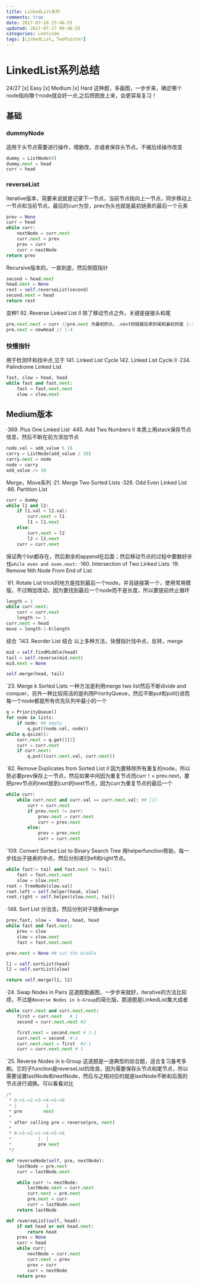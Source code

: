```yaml
---
title: LinkedList系列
comments: true
date: 2017-07-10 23:46:55
updated: 2017-07-17 09:46:55
categories: Leetcode
tags: [LinkedList, TwoPointer]
---
```

# LinkedList系列总结
24/27
[x] Easy
[x] Medium
[x] Hard
这种题，多画图，一步步来，确定哪个node指向哪个node就会好一点,之后把图放上来，会更容易复习！
## 基础
### dummyNode
适用于头节点需要进行操作，增删改，亦或者保存头节点，不被后续操作改变

```python
dummy = ListNode(0)
dummy.next = head
curr = head
```

### reverseList
Iterative版本，简要来说就是记录下一节点，当前节点指向上一节点，同步移动上一节点和当前节点。最后的curr为空，prev为头也就是最初链表的最后一个元素

```python
prev = None
curr = head
while curr:
    nextNode = curr.next
    curr.next = prev
    prev = curr
    curr = nextNode
return prev
```

Recursive版本的，一直到底，然后倒叙指针

```python
second = head.next
head.next = None
rest = self.reverseList(second)
second.next = head
return rest
```

变种1 92. Reverse Linked List II
除了移动节点之外，关键是链接头和尾

```python
pre.next.next = curr //pre.next 为最初的头，.next则链接后来的尾和最初的尾 1-2-3-4-5，1-4-3-2-5，2-5
pre.next = newHead // 1-4
```
<!--more-->
### 快慢指针
用于检测环和找中点,见于
 141. Linked List Cycle
 142. Linked List Cycle II
 ·234. Palindrome Linked List

```python
fast, slow = head, head
while fast and fast.next:
    fast = fast.next.next
    slow = slow.next
```

## Medium版本
·369. Plus One Linked List
·445. Add Two Numbers II
本质上用stack保存节点信息，然后不断在前方添加节点

```python
node.val = add_value % 10
carry = ListNode(add_value / 10)
carry.next = node
node = carry
add_value /= 10
```

Merge，Move系列
·21. Merge Two Sorted Lists
·328. Odd Even Linked List
·86. Partition List

```python
curr = dummy
while l1 and l2:
    if l1.val < l2.val:
        curr.next = l1
        l1 = l1.next
    else:
        curr.next = l2
        l2 = l2.next
    curr = curr.next
```
保证两个list都存在，然后剩余的append在后面；然后移动节点的过程中要数好步伐`while even and even.next:`
·160. Intersection of Two Linked Lists
·19. Remove Nth Node From End of List

`61. Rotate List
trick的地方是找到最后一个node，并且链接第一个，使用常用模版，不过稍加改动，因为要找到最后一个node而不是长度，所以要提前终止循环

```python
length = 1
while curr.next:
    curr = curr.next
    length += 1
curr.next = head
move = length-1-k%length
```

综合
`143. Reorder List
结合 以上多种方法，快慢指针找中点，反转，merge

```python
mid = self.findMiddle(head)
tail = self.reverse(mid.next)
mid.next = None

self.merge(head, tail)
```

`23. Merge k Sorted Lists
一种方法是利用merge two list然后不断divide and conquer，另外一种比较简洁的是利用PriorityQueue，然后不断put和poll()进而每一个node都是所有优先队列中最小的一个

```python
q = PriorityQueue()
for node in lists:
    if node: ## empty
        q.put((node.val, node))
while q.qsize():
    curr.next = q.get()[1]
    curr = curr.next
    if curr.next:
        q.put((curr.next.val, curr.next))
```

`82. Remove Duplicates from Sorted List II
因为要移除所有重复的node，所以势必要prev保存上一节点，然后如果中间因为重复节点而curr！= prev.next，要把prev节点的next放到curr的next节点，因为curr为重复节点的最后一个

```python
while curr:
	while curr.next and curr.val == curr.next.val: ## [1]
		curr = curr.next
		if prev.next != curr:
			prev.next = curr.next
			curr = prev.next
		else:
			prev = prev.next
			curr = curr.next
```

`109. Convert Sorted List to Binary Search Tree
用helperfunction帮助，每一步找出子链表的中点，然后分别递归left和right节点。

```python
while fast!= tail and fast.next != tail:
    fast = fast.next.next
    slow = slow.next
root = TreeNode(slow.val)
root.left = self.helper(head, slow)
root.right = self.helper(slow.next, tail)
```

·148. Sort List
分治法，然后分别对子链表merge

```python
prev,fast, slow =  None, head, head
while fast and fast.next:
    prev = slow
    slow = slow.next
    fast = fast.next.next

prev.next = None ## cut the middle

l1 = self.sortList(head)
l2 = self.sortList(slow)

return self.merge(l1, l2)
```

·24. Swap Nodes in Pairs
这道题勤画图，一步步来就好，iterative的方法比较烦，不过是`Reverse Nodes in k-Group`的简化版，那道题是LinkedList集大成者

```python
while curr.next and curr.next.next:
    first = curr.next   # 1
    second = curr.next.next #2

    first.next = second.next # 1-3
    curr.next = second  #-2
    curr.next.next = first  #2-1
    curr = curr.next.next # 1
```


`25. Reverse Nodes in k-Group
这道题是一道典型的综合题，适合复习备考多刷。它的子function是reverseList的改良，因为需要保存头节点和尾节点，所以需要设置lastNode和nextNode，然后与之相对应的就是lastNode不断和后面的节点进行调换。可以看看对比

```python
/*
 * 0->1->2->3->4->5->6
 * |           |
 * pre        next
 *
 * after calling pre = reverse(pre, next)
 *
 * 0->3->2->1->4->5->6
 *          |  |
 *          pre next
 */

def reverseNode(self, pre, nextNode):
    lastNode = pre.next
    curr = lastNode.next

    while curr != nextNode:
        lastNode.next = curr.next
        curr.next = pre.next
        pre.next = curr
        curr = lastNode.next
    return lastNode

def reverseList(self, head):
	if not head or not head.next:
	    return head
	prev = None
	curr = head
	while curr:
	    nextNode = curr.next
	    curr.next = prev
	    prev = curr
	    curr = nextNode
	return prev
```
